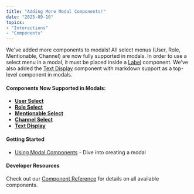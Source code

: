 ```yaml
---
title: "Adding More Modal Components!"
date: "2025-09-10"
topics:
- "Interactions"
- "Components"
---
```


We've added more components to modals! All select menus (User, Role, Mentionable, Channel) are now fully supported in modals. In order to use a select menu in a modal, it must be placed inside a [Label](/docs/components/reference#label) component. We've also added the [Text Display](/docs/components/reference#text-display) component with markdown support as a top-level component in modals.

#### Components Now Supported in Modals:

- [**User Select**](/docs/components/reference#user-select)
- [**Role Select**](/docs/components/reference#role-select)
- [**Mentionable Select**](/docs/components/reference#mentionable-select)
- [**Channel Select**](/docs/components/reference#channel-select)
- [**Text Display**](/docs/components/reference#text-display)

#### Getting Started

- [Using Modal Components](/docs/components/using-modal-components) - Dive into creating a modal

#### Developer Resources

Check out our [Component Reference](/docs/components/reference) for details on all available components.
